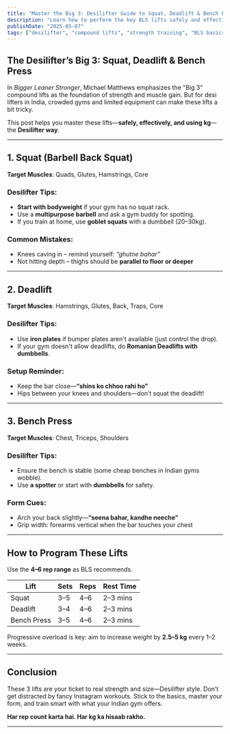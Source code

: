 ```yaml
---
title: "Master the Big 3: Desilifter Guide to Squat, Deadlift & Bench Press"
description: "Learn how to perform the key BLS lifts safely and effectively in Indian gyms using kg and desi gym conditions"
publishDate: "2025-05-07"
tags: ["desilifter", "compound lifts", "strength training", "BLS basics", "Indian gym"]
---
```


## The Desilifter’s Big 3: Squat, Deadlift & Bench Press

In *Bigger Leaner Stronger*, Michael Matthews emphasizes the "Big 3" compound lifts as the foundation of strength and muscle gain. But for desi lifters in India, crowded gyms and limited equipment can make these lifts a bit tricky.

This post helps you master these lifts—**safely, effectively, and using kg**—the **Desilifter way**.

---

## 1. Squat (Barbell Back Squat)

**Target Muscles**: Quads, Glutes, Hamstrings, Core

### Desilifter Tips:
- **Start with bodyweight** if your gym has no squat rack.
- Use a **multipurpose barbell** and ask a gym buddy for spotting.
- If you train at home, use **goblet squats** with a dumbbell (20–30kg).

### Common Mistakes:
- Knees caving in – remind yourself: *“ghutne bahar”*
- Not hitting depth – thighs should be **parallel to floor or deeper**

---

## 2. Deadlift

**Target Muscles**: Hamstrings, Glutes, Back, Traps, Core

### Desilifter Tips:
- Use **iron plates** if bumper plates aren't available (just control the drop).
- If your gym doesn't allow deadlifts, do **Romanian Deadlifts with dumbbells**.

### Setup Reminder:
- Keep the bar close—**“shins ko chhoo rahi ho”**
- Hips between your knees and shoulders—don’t squat the deadlift!

---

## 3. Bench Press

**Target Muscles**: Chest, Triceps, Shoulders

### Desilifter Tips:
- Ensure the bench is stable (some cheap benches in Indian gyms wobble).
- Use **a spotter** or start with **dumbbells** for safety.

### Form Cues:
- Arch your back slightly—**“seena bahar, kandhe neeche”**
- Grip width: forearms vertical when the bar touches your chest

---

## How to Program These Lifts

Use the **4–6 rep range** as BLS recommends.

| Lift        | Sets | Reps | Rest Time |
|-------------|------|------|-----------|
| Squat       | 3–5  | 4–6  | 2–3 mins  |
| Deadlift    | 3–4  | 4–6  | 2–3 mins  |
| Bench Press | 3–5  | 4–6  | 2–3 mins  |

Progressive overload is key: aim to increase weight by **2.5–5 kg** every 1–2 weeks.

---

## Conclusion

These 3 lifts are your ticket to real strength and size—Desilifter style. Don’t get distracted by fancy Instagram workouts. Stick to the basics, master your form, and train smart with what your Indian gym offers.

**Har rep count karta hai. Har kg ka hisaab rakho.**

---

